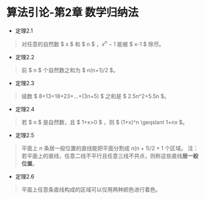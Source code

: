 算法引论-第2章 数学归纳法
======

- 定理2.1
> 对任意的自然数 $ x $ 和 $ n $ ，$x^n-1$ 能被 $ x-1 $ 除尽。

- 定理2.2
> 前 $ n $ 个自然数之和为 $ n(n+1)/2 $。

- 定理2.3
> 级数 $ 8+13+18+23+…+(3n+5) $ 之和是 $ 2.5n^2+5.5n $。

- 定理2.4
> 若 $ n $ 是自然数，且 $ 1+x>0 $ ，则 $ (1+x)^n \geqslant 1+nx $。

- 定理2.5
> 平面上 $n$ 条居一般位置的直线能把平面分割成 $n(n+1)/2+1$ 个区域。
> 注：若平面上的直线，任意二线不平行且任意三线不共点，则称这些直线**居一般位置**。

-  定理2.6
> 平面上任意条直线构成的区域可以仅用两种颜色进行着色。



